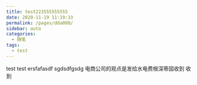 ```yaml
---
title: test223555555555
date: 2020-11-19 11:19:33
permalink: /pages/dda000/
sidebar: auto
categories: 
  - 随笔
tags: 
  - test
---
```


test
test
ersfafasdf
sgdsdfgsdg
电商公司的观点是发给水电费根深蒂固收到 收到